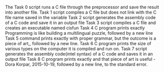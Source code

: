 The Task 0 script runs a C file through the preprocessor and save the result into  another file. 
Task 1 script compiles a C file but does not link with the C file name saved in the variable 
Task 2 script generates the assembly code of a C code and save it in an output file
Task 3 script compiles a C file and creates an executable named cisfun
Task 4 C program prints exactly Programming is like building a multilingual puzzle, followed by a new line 
Task 5 command  prints exactly with proper grammar, but the outcome is a piece of art,, followed by a new line.
Task 6 C program prints the size of various types on the computer it is compiled and run on.
Task 7 script generates the assembly code(intel syntax) of a C code and saves it in an output file
Task 8 C program prints exactly and that piece of art is useful - Dora Korpar, 2015-10-19, followed by a new line, to the standard error.
